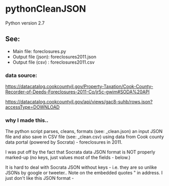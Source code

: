 pythonCleanJSON
===============

Python version 2.7

## See:
 -  Main file: foreclosures.py
 -  Output file (json): foreclosures2011.json
 -  Output file (csv) : foreclosures2011.csv


### data source: 
https://datacatalog.cookcountyil.gov/Property-Taxation/Cook-County-Recorder-of-Deeds-Foreclosures-2011-Co/jr5c-gwim#SODA%20API

https://datacatalog.cookcountyil.gov/api/views/gac8-suhb/rows.json?accessType=DOWNLOAD


### why I made this..
The python script parses, cleans, formats (see: _clean.json) an input JSON file and also save in CSV file (see: _clean.csv) using data from Cook county data portal (powered by Socrata) - foreclosures in 2011. 

I was put off by the fact that Socrata data JSON format is NOT properly marked-up (no keys, just values most of the fields - below.) 

It is hard to deal with Socrata JSON without keys - i.e. they are so unlike JSONs by google or tweeter.. Note on the embedded quotes \" in address. I just don't like this JSON format -